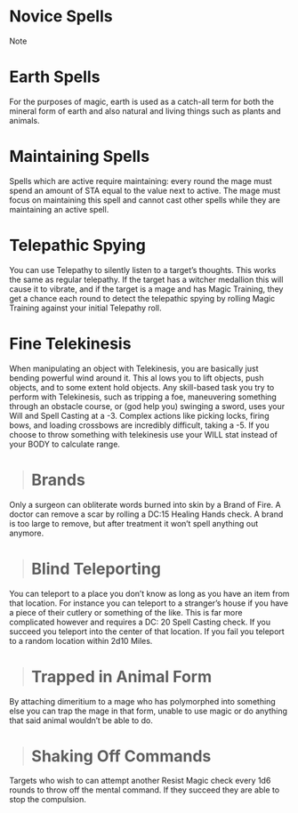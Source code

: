 # Novice Spells
>[!note]
># Earth Spells
>For the purposes of magic, earth is used as a catch-all term for both the mineral form of earth and also natural and living things such as plants and animals.
>
># Maintaining Spells
>Spells which are active require maintaining: every round the mage must spend an amount of STA equal to the value next to active. The mage must focus on maintaining this spell and cannot cast other spells while they are maintaining an active spell.
>
># Telepathic Spying
>You can use Telepathy to silently listen to a target’s thoughts. This works the same as regular telepathy. If the target has a witcher medallion this will cause it to vibrate, and if the target is a mage and has Magic Training, they get a chance each round to detect the telepathic spying by rolling Magic Training against your initial Telepathy roll.
>
># Fine Telekinesis
When manipulating an object with Telekinesis, you are basically just bending powerful wind around it. This al lows you to lift objects, push objects, and to some extent hold objects. Any skill-based task you try to perform with Telekinesis, such as tripping a foe, maneuvering something through an obstacle course, or (god help you) swinging a sword, uses your Will and Spell Casting at a -3. Complex actions like picking locks, firing bows, and loading crossbows are incredibly difficult, taking a -5. If you choose to throw something with telekinesis use your WILL stat instead of your BODY to calculate range.
>
># Brands
Only a surgeon can obliterate words burned into skin by a Brand of Fire. A doctor can remove a scar by rolling a DC:15 Healing Hands check. A brand is too large to remove, but after treatment it won’t spell anything out anymore.
>
># Blind Teleporting
You can teleport to a place you don’t know as long as you have an item from that location. For instance you can teleport to a stranger’s house if you have a piece of their cutlery or something of the like. This is far more complicated however and requires a DC: 20 Spell Casting check. If you succeed you teleport into the center of that location. If you fail you teleport to a random location within 2d10 Miles.
>
># Trapped in Animal Form
By attaching dimeritium to a mage who has polymorphed into something else you can trap the mage in that form, unable to use magic or do anything that said animal wouldn’t be able to do.
>
># Shaking Off Commands
Targets who wish to can attempt another Resist Magic check every 1d6 rounds to throw off the mental command. If they succeed they are able to stop the compulsion.
